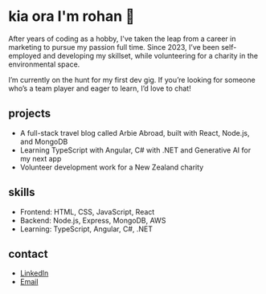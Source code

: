 # kia ora I'm rohan 👋

After years of coding as a hobby, I've taken the leap from a career in marketing to pursue my passion full time. Since 2023, I’ve been self-employed and developing my skillset, while volunteering for a charity in the environmental space. 

I’m currently on the hunt for my first dev gig. If you’re looking for someone who’s a team player and eager to learn, I’d love to chat!

## projects
- A full-stack travel blog called Arbie Abroad, built with React, Node.js, and MongoDB
- Learning TypeScript with Angular, C# with .NET and Generative AI for my next app
- Volunteer development work for a New Zealand charity

## skills  
- Frontend: HTML, CSS, JavaScript, React
- Backend: Node.js, Express, MongoDB, AWS
- Learning: TypeScript, Angular, C#, .NET

## contact
- [LinkedIn](https:/www.linkedin.com/in/drummondr)  
- [Email](mailto:drummond.rohan@gmail.com)  
<!--
**rohandrummond/rohandrummond** is a ✨ _special_ ✨ repository because its `README.md` (this file) appears on your GitHub profile.

Here are some ideas to get you started:

- 🔭 I’m currently working on ...
- 🌱 I’m currently learning ...
- 👯 I’m looking to collaborate on ...
- 🤔 I’m looking for help with ...
- 💬 Ask me about ...
- 📫 How to reach me: ...
- 😄 Pronouns: ...
- ⚡ Fun fact: ...
-->
